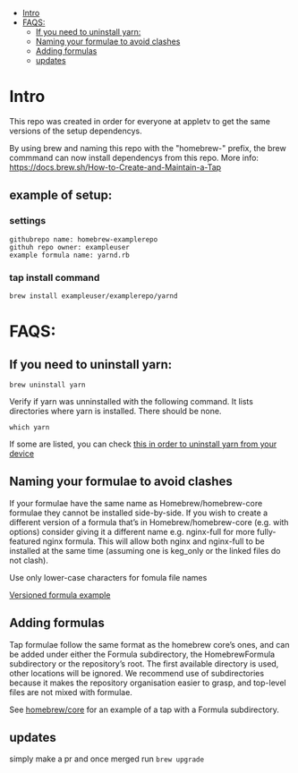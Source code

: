 - [Intro](#intro)
- [FAQS:](#faqs)
  - [If you need to uninstall yarn:](#if-you-need-to-uninstall-yarn)
  - [Naming your formulae to avoid clashes](#naming-your-formulae-to-avoid-clashes)
  - [Adding formulas](#adding-formulas)
  - [updates](#updates)
# Intro
This repo was created in order for everyone at appletv to get the same versions of the setup dependencys.

By using brew and naming this repo with the "homebrew-" prefix, the brew commmand can now install dependencys from this repo.
More info: https://docs.brew.sh/How-to-Create-and-Maintain-a-Tap

## example of setup:

### settings
```
githubrepo name: homebrew-examplerepo
githuh repo owner: exampleuser
example formula name: yarnd.rb
```

### tap install command
``
brew install exampleuser/examplerepo/yarnd
``

# FAQS:

## If you need to uninstall yarn:

``
brew uninstall yarn
``

Verify if yarn was unninstalled with the following command. It lists directories where yarn is installed. There should be none.

``
which yarn 
``

If some are listed, you can check [this in order to uninstall yarn from your device](https://stackoverflow.com/questions/42334978/how-do-i-uninstall-yarn)


## Naming your formulae to avoid clashes
If your formulae have the same name as Homebrew/homebrew-core formulae they cannot be installed side-by-side. If you wish to create a different version of a formula that’s in Homebrew/homebrew-core (e.g. with options) consider giving it a different name e.g. nginx-full for more fully-featured nginx formula. This will allow both nginx and nginx-full to be installed at the same time (assuming one is keg_only or the linked files do not clash).

Use only lower-case characters for fomula file names

[Versioned formula example](https://github.com/Homebrew/homebrew-core/blob/master/Formula/node%4014.rb)

## Adding formulas
Tap formulae follow the same format as the homebrew core’s ones, and can be added under either the Formula subdirectory, the HomebrewFormula subdirectory or the repository’s root. The first available directory is used, other locations will be ignored. We recommend use of subdirectories because it makes the repository organisation easier to grasp, and top-level files are not mixed with formulae.

See [homebrew/core](https://github.com/Homebrew/homebrew-core) for an example of a tap with a Formula subdirectory.


## updates
simply make a pr and once merged run `brew upgrade`
